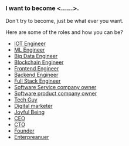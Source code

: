 ### I want to become <......>.
Don't try to become, just be what ever you want.  
  
Here are some of the roles and how you can be?  
+ [IOT Engineer]()
+ [ML Engineer]()
+ [Big Data Engineer]()
+ [Blockchain Engineer]()
+ [Frontend Engineer]()
+ [Backend Engineer]()
+ [Full Stack Engineer]()
+ [Software Service company owner]()
+ [Software product company owner]()
+ [Tech Guy]()
+ [Digital marketer]()
+ [Joyful Being]()
+ [CEO]()
+ [CTO]()
+ [Founder]()
+ [Enterpreanuer]()